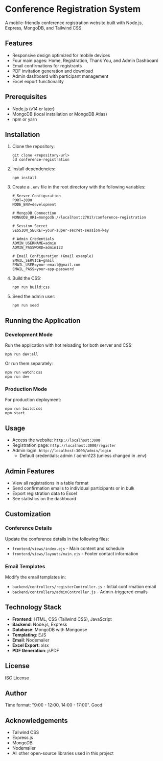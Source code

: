 # Conference Registration System

A mobile-friendly conference registration website built with Node.js, Express, MongoDB, and Tailwind CSS.

## Features

- Responsive design optimized for mobile devices
- Four main pages: Home, Registration, Thank You, and Admin Dashboard
- Email confirmations for registrants
- PDF invitation generation and download
- Admin dashboard with participant management
- Excel export functionality

## Prerequisites

- Node.js (v14 or later)
- MongoDB (local installation or MongoDB Atlas)
- npm or yarn

## Installation

1. Clone the repository:
   ```
   git clone <repository-url>
   cd conference-registration
   ```

2. Install dependencies:
   ```
   npm install
   ```

3. Create a `.env` file in the root directory with the following variables:
   ```
   # Server Configuration
   PORT=3000
   NODE_ENV=development

   # MongoDB Connection
   MONGODB_URI=mongodb://localhost:27017/conference-registration

   # Session Secret
   SESSION_SECRET=your-super-secret-session-key

   # Admin Credentials
   ADMIN_USERNAME=admin
   ADMIN_PASSWORD=admin123

   # Email Configuration (Gmail example)
   EMAIL_SERVICE=gmail
   EMAIL_USER=your-email@gmail.com
   EMAIL_PASS=your-app-password
   ```

4. Build the CSS:
   ```
   npm run build:css
   ```

5. Seed the admin user:
   ```
   npm run seed
   ```

## Running the Application

### Development Mode

Run the application with hot reloading for both server and CSS:
```
npm run dev:all
```

Or run them separately:
```
npm run watch:css
npm run dev
```

### Production Mode

For production deployment:
```
npm run build:css
npm start
```

## Usage

- Access the website: `http://localhost:3000`
- Registration page: `http://localhost:3000/register`
- Admin login: `http://localhost:3000/admin/login`
  - Default credentials: admin / admin123 (unless changed in .env)

## Admin Features

- View all registrations in a table format
- Send confirmation emails to individual participants or in bulk
- Export registration data to Excel
- See statistics on the dashboard

## Customization

### Conference Details

Update the conference details in the following files:
- `frontend/views/index.ejs` - Main content and schedule
- `frontend/views/layouts/main.ejs` - Footer contact information

### Email Templates

Modify the email templates in:
- `backend/controllers/registerController.js` - Initial confirmation email
- `backend/controllers/adminController.js` - Admin-triggered emails

## Technology Stack

- **Frontend**: HTML, CSS (Tailwind CSS), JavaScript
- **Backend**: Node.js, Express
- **Database**: MongoDB with Mongoose
- **Templating**: EJS
- **Email**: Nodemailer
- **Excel Export**: xlsx
- **PDF Generation**: jsPDF

## License

ISC License

## Author

Time format: "9:00 - 12:00, 14:00 - 17:00". Good

## Acknowledgements

- Tailwind CSS
- Express.js
- MongoDB
- Nodemailer
- All other open-source libraries used in this project  